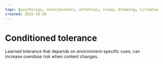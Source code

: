 ```yaml
---
tags: [psychology, consciousness, attention, sleep, dreaming, circadian-rhythms, psychoactive-drugs]
created: 2025-10-20
---
```

# Conditioned tolerance

Learned tolerance that depends on environment-specific cues; can increase overdose risk when context changes.
